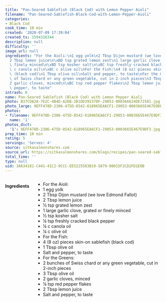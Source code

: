 ```yaml
---
title: "Pan-Seared Sablefish (Black Cod) with Lemon Pepper Aioli"
filename: "Pan-Seared-Sablefish-Black-Cod-with-Lemon-Pepper-Aioli"
categories:
- Black Cod
cook_time: 10 min
created: '2020-07-09 17:39:04'
created_ts: 1594316344
description: null
difficulty: ''
image_url: null
ingredients: "For the Aioli:\n1 egg yolk\n2 Tbsp Dijon mustard (we love Edmond Fallot)\n\
  2 Tbsp lemon juice\n\xBD tsp grated lemon zest\n1 large garlic clove, grated or\
  \ finely minced\n\xBD tsp kosher salt\n\xBC tsp freshly cracked black pepper\n\xBC\
  \ c canola oil\n\xBC c olive oil\nFor the Fish:\n4 (8 oz) pieces skin-on sablefish\
  \ (black cod)\n1 Tbsp olive oil\nSalt and pepper, to taste\nFor the Greens:\n2 bunches\
  \ of Swiss chard or any green vegetable, cut in 2-inch pieces\n3 Tbsp olive oil\n\
  2 garlic cloves, minced\n\xBC tsp red pepper flakes\n2 Tbsp lemon juice\nSalt and\
  \ pepper, to taste"
intrash: 0
name: Pan-Seared Sablefish (Black Cod) with Lemon Pepper Aioli
photo: B37CDA2A-7E2C-4B4D-A2EB-2B1DD392378F-29053-000366624DE72581.jpg
photo_large: 9EFF478D-2306-475D-8542-618965EA6CF1-29053-0003665E467E9DF3.jpg
photos:
- filename: 9EFF478D-2306-475D-8542-618965EA6CF1-29053-0003665E467E9DF3.jpg
  name: '1'
photos_dict:
  '1': 9EFF478D-2306-475D-8542-618965EA6CF1-29053-0003665E467E9DF3.jpg
prep_time: 10 min
rating: 5
servings: 'Serves: 4'
source: sitkasalmonshares.com
source_url: https://sitkasalmonshares.com/blogs/recipes/pan-seared-sablefish-black-cod-with-lemon-pepper-aioli
total_time: ''
type: null
uid: 3A634181-C441-41C2-9CCC-EE5225583B19-5879-00015F2CD2FD1E0B
---
```

<div class="large-8 medium-7 columns" id="writeup">	</div><!-- #writeup -->
</div><!-- #row-one -->
<div class="row" id="row-two">	<div class="medium-4 small-5 columns"><h4 id="ingredients">Ingredients</h4><div class="box box-ingredients content"><ul>
<li>For the Aioli:</li>
<li>1 egg yolk</li>
<li>2 Tbsp Dijon mustard (we love Edmond Fallot)</li>
<li>2 Tbsp lemon juice</li>
<li>½ tsp grated lemon zest</li>
<li>1 large garlic clove, grated or finely minced</li>
<li>½ tsp kosher salt</li>
<li>¼ tsp freshly cracked black pepper</li>
<li>¼ c canola oil</li>
<li>¼ c olive oil</li>
<li>For the Fish:</li>
<li>4 (8 oz) pieces skin-on sablefish (black cod)</li>
<li>1 Tbsp olive oil</li>
<li>Salt and pepper, to taste</li>
<li>For the Greens:</li>
<li>2 bunches of Swiss chard or any green vegetable, cut in 2-inch pieces</li>
<li>3 Tbsp olive oil</li>
<li>2 garlic cloves, minced</li>
<li>¼ tsp red pepper flakes</li>
<li>2 Tbsp lemon juice</li>
<li>Salt and pepper, to taste</li>
</ul>
</div>	</div>	<div class="medium-6 small-7 columns">	</div>